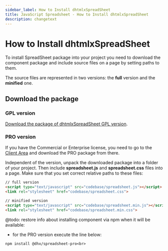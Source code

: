 ```yaml
---
sidebar_label: How to Install dhtmlxSpreadSheet
title: JavaScript Spreadsheet - How to Install dhtmlxSpreadSheet
description: changetext
---
```


# How to Install dhtmlxSpreadSheet

To install SpreadSheet package into your project you need to download the component package and include source files on a page by setting paths to them.  

The source files are represented in two versions: the **full** version and the **minified** one.

## Download the package

### GPL version

[Download the package of dhtmlxSpreadSheet GPL version](https://dhtmlx.com/docs/products/dhtmlxSpreadsheet/download.shtml). 

### PRO version

If you have the Commercial or Enterprise license, you need to go to the [Client Area](https://dhtmlx.com/clients/) and download the PRO package from there.

Independent of the version, unpack the downloaded package into a folder of your project. 
Then include **spreadsheet.js** and **spreadsheet.css** files into a page. Make sure that you set correct relative paths to these files:

~~~html
// full version
<script type="text/javascript" src="codebase/spreadsheet.js"></script>  
<link rel="stylesheet" href="codebase/spreadsheet.css">

// minified version
<script type="text/javascript" src="codebase/spreadsheet.min.js"></script>  
<link rel="stylesheet" href="codebase/spreadsheet.min.css">
~~~


@todo:
restore info about installing component via npm when it will be available:<br>
- for the PRO version execute the line below:<br>

~~~bash<br>
npm install @dhx/spreadsheet-pro<br>
~~~
